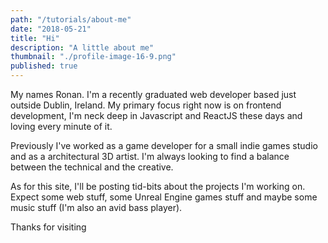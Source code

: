 ```yaml
---
path: "/tutorials/about-me"
date: "2018-05-21"
title: "Hi"
description: "A little about me"
thumbnail: "./profile-image-16-9.png"
published: true
---
```


My names Ronan. I'm a recently graduated web developer based just outside Dublin, Ireland. My primary focus right now is on frontend development, I'm neck deep in Javascript and ReactJS these days and loving every minute of it.

Previously I've worked as a game developer for a small indie games studio and as a architectural 3D artist. I'm always looking to find a balance between the technical and the creative.

As for this site, I'll be posting tid-bits about the projects I'm working on. Expect some web stuff, some Unreal Engine games stuff and maybe some music stuff (I'm also an avid bass player).

Thanks for visiting

